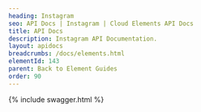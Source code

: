 ```yaml
---
heading: Instagram
seo: API Docs | Instagram | Cloud Elements API Docs
title: API Docs
description: Instagram API Documentation.
layout: apidocs
breadcrumbs: /docs/elements.html
elementId: 143
parent: Back to Element Guides
order: 90
---
```


{% include swagger.html %}
